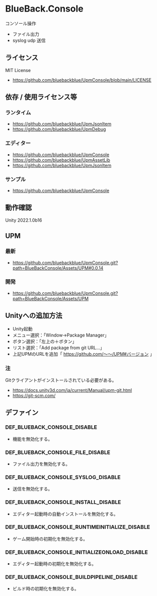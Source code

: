 # BlueBack.Console
コンソール操作
* ファイル出力
* syslog udp 送信

## ライセンス
MIT License
* https://github.com/bluebackblue/UpmConsole/blob/main/LICENSE

## 依存 / 使用ライセンス等
### ランタイム
* https://github.com/bluebackblue/UpmJsonItem
* https://github.com/bluebackblue/UpmDebug
### エディター
* https://github.com/bluebackblue/UpmConsole
* https://github.com/bluebackblue/UpmAssetLib
* https://github.com/bluebackblue/UpmJsonItem
### サンプル
* https://github.com/bluebackblue/UpmConsole

## 動作確認
Unity 2022.1.0b16

## UPM
### 最新
* https://github.com/bluebackblue/UpmConsole.git?path=BlueBackConsole/Assets/UPM#0.0.14
### 開発
* https://github.com/bluebackblue/UpmConsole.git?path=BlueBackConsole/Assets/UPM

## Unityへの追加方法
* Unity起動
* メニュー選択：「Window->Package Manager」
* ボタン選択：「左上の＋ボタン」
* リスト選択：「Add package from git URL...」
* 上記UPMのURLを追加「 https://github.com/～～/UPM#バージョン 」
### 注
Gitクライアントがインストールされている必要がある。
* https://docs.unity3d.com/ja/current/Manual/upm-git.html
* https://git-scm.com/

## デファイン
### DEF_BLUEBACK_CONSOLE_DISABLE
 * 機能を無効化する。
### DEF_BLUEBACK_CONSOLE_FILE_DISABLE
 * ファイル出力を無効化する。
### DEF_BLUEBACK_CONSOLE_SYSLOG_DISABLE
 * 送信を無効化する。
### DEF_BLUEBACK_CONSOLE_INSTALL_DISABLE
 * エディター起動時の自動インストールを無効化する。
### DEF_BLUEBACK_CONSOLE_RUNTIMEINITIALIZE_DISABLE
 * ゲーム開始時の初期化を無効化する。
### DEF_BLUEBACK_CONSOLE_INITIALIZEONLOAD_DISABLE
 * エディター起動時の初期化を無効化する。
### DEF_BLUEBACK_CONSOLE_BUILDPIPELINE_DISABLE
 * ビルド時の初期化を無効化する。

